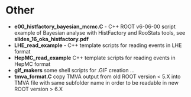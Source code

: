 # Other
* **e00_histfactory_bayesian_mcmc.C** - C++ ROOT v6-06-00 script example of Bayesian analyse with HistFactory and RooStats tools,
  see **slides_16_oka_histfactory.pdf**
* **LHE_read_example** - C++ template scripts for reading events in LHE format
* **HepMC_read_example** C++ template scripts for reading events in HepMC format
* **gif_makers** some shell scripts for .GIF creation ...
* **tmva_format.C** copy TMVA output from old ROOT version < 5.X into TMVA file with same subfolder name in order to be readable in new ROOT version > 6.X
